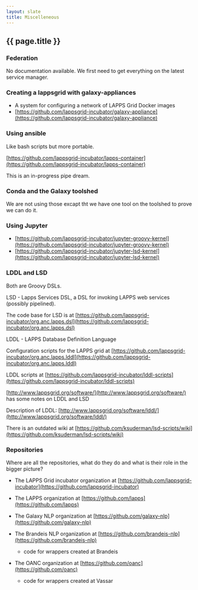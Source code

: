 ```yaml
---
layout: slate
title: Miscelleneous
---
```


## {{ page.title }}



### Federation

No documentation available. We first need to get everything on the latest service manager.


### Creating a lappsgrid with galaxy-appliances

- A system for configuring a network of LAPPS Grid Docker images
- [https://github.com/lappsgrid-incubator/galaxy-appliance](https://github.com/lappsgrid-incubator/galaxy-appliance)


### Using ansible

Like bash scripts but more portable.

[https://github.com/lappsgrid-incubator/lapps-container](https://github.com/lappsgrid-incubator/lapps-container)

This is an in-progress pipe dream.


### Conda and the Galaxy toolshed

We are not using those excapt tht we have one tool on the toolshed to prove we can do it.


### Using Jupyter

- [https://github.com/lappsgrid-incubator/jupyter-groovy-kernel](https://github.com/lappsgrid-incubator/jupyter-groovy-kernel)
- [https://github.com/lappsgrid-incubator/jupyter-lsd-kernel](https://github.com/lappsgrid-incubator/jupyter-lsd-kernel)
  

### LDDL and LSD

Both are Groovy DSLs.

LSD - Lapps Services DSL, a DSL for invoking LAPPS web services (possibly pipelined).

The code base for LSD is at [https://github.com/lappsgrid-incubator/org.anc.lapps.dsl](https://github.com/lappsgrid-incubator/org.anc.lapps.dsl)

LDDL - LAPPS Database Definition Language

Configuration scripts for the LAPPS grid at [https://github.com/lappsgrid-incubator/org.anc.lapps.lddl](https://github.com/lappsgrid-incubator/org.anc.lapps.lddl)

LDDL scripts at [https://github.com/lappsgrid-incubator/lddl-scripts](https://github.com/lappsgrid-incubator/lddl-scripts)

[http://www.lappsgrid.org/software/](http://www.lappsgrid.org/software/) has some notes on LDDL and LSD

Description of LDDL: [http://www.lappsgrid.org/software/lddl/](http://www.lappsgrid.org/software/lddl/)

There is an outdated wiki at [https://github.com/ksuderman/lsd-scripts/wiki](https://github.com/ksuderman/lsd-scripts/wiki)


### Repositories

Where are all the repositories, what do they do and what is their role in the bigger picture?
  
- The LAPPS Grid incubator organization at [https://github.com/lappsgrid-incubator](https://github.com/lappsgrid-incubator)

- The LAPPS organization at [https://github.com/lapps](https://github.com/lapps)

- The Galaxy NLP organization at [https://github.com/galaxy-nlp](https://github.com/galaxy-nlp)

- The Brandeis NLP organization at [https://github.com/brandeis-nlp](https://github.com/brandeis-nlp)
  - code for wrappers created at Brandeis

- The OANC organization at [https://github.com/oanc](https://github.com/oanc)
  - code for wrappers created at Vassar

